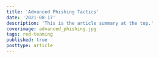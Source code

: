 ```yaml
---
title: 'Advanced Phishing Tactics'
date: '2021-08-17'
description: 'This is the article summary at the top.'
coverimage: advanced_phishing.jpg
tags: red-teaming
published: true
posttype: article
---
```

